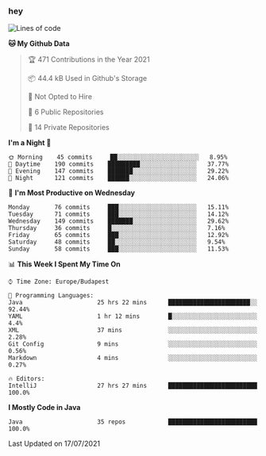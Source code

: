 ### hey

<!--START_SECTION:waka-->
![Lines of code](https://img.shields.io/badge/From%20Hello%20World%20I%27ve%20Written-61109%20lines%20of%20code-blue)

**🐱 My Github Data** 

> 🏆 471 Contributions in the Year 2021
 > 
> 📦 44.4 kB Used in Github's Storage 
 > 
> 🚫 Not Opted to Hire
 > 
> 📜 6 Public Repositories 
 > 
> 🔑 14 Private Repositories  
 > 
**I'm a Night 🦉** 

```text
🌞 Morning    45 commits     ██░░░░░░░░░░░░░░░░░░░░░░░   8.95% 
🌆 Daytime    190 commits    █████████░░░░░░░░░░░░░░░░   37.77% 
🌃 Evening    147 commits    ███████░░░░░░░░░░░░░░░░░░   29.22% 
🌙 Night      121 commits    ██████░░░░░░░░░░░░░░░░░░░   24.06%

```
📅 **I'm Most Productive on Wednesday** 

```text
Monday       76 commits     ███░░░░░░░░░░░░░░░░░░░░░░   15.11% 
Tuesday      71 commits     ███░░░░░░░░░░░░░░░░░░░░░░   14.12% 
Wednesday    149 commits    ███████░░░░░░░░░░░░░░░░░░   29.62% 
Thursday     36 commits     █░░░░░░░░░░░░░░░░░░░░░░░░   7.16% 
Friday       65 commits     ███░░░░░░░░░░░░░░░░░░░░░░   12.92% 
Saturday     48 commits     ██░░░░░░░░░░░░░░░░░░░░░░░   9.54% 
Sunday       58 commits     ███░░░░░░░░░░░░░░░░░░░░░░   11.53%

```


📊 **This Week I Spent My Time On** 

```text
⌚︎ Time Zone: Europe/Budapest

💬 Programming Languages: 
Java                     25 hrs 22 mins      ███████████████████████░░   92.44% 
YAML                     1 hr 12 mins        █░░░░░░░░░░░░░░░░░░░░░░░░   4.4% 
XML                      37 mins             ░░░░░░░░░░░░░░░░░░░░░░░░░   2.28% 
Git Config               9 mins              ░░░░░░░░░░░░░░░░░░░░░░░░░   0.56% 
Markdown                 4 mins              ░░░░░░░░░░░░░░░░░░░░░░░░░   0.27%

🔥 Editors: 
IntelliJ                 27 hrs 27 mins      █████████████████████████   100.0%

```

**I Mostly Code in Java** 

```text
Java                     35 repos            █████████████████████████   100.0%

```



 Last Updated on 17/07/2021
<!--END_SECTION:waka-->
